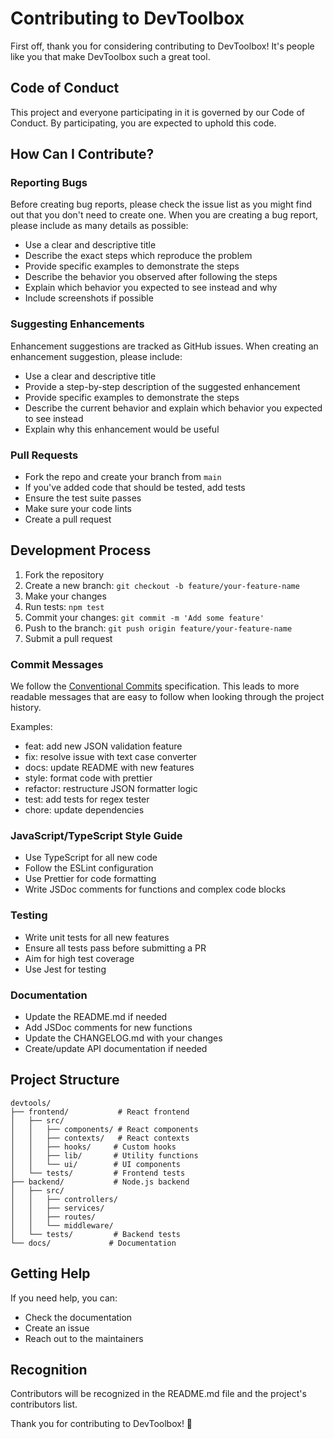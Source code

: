 # Contributing to DevToolbox

First off, thank you for considering contributing to DevToolbox! It's people like you that make DevToolbox such a great tool.

## Code of Conduct

This project and everyone participating in it is governed by our Code of Conduct. By participating, you are expected to uphold this code.

## How Can I Contribute?

### Reporting Bugs

Before creating bug reports, please check the issue list as you might find out that you don't need to create one. When you are creating a bug report, please include as many details as possible:

* Use a clear and descriptive title
* Describe the exact steps which reproduce the problem
* Provide specific examples to demonstrate the steps
* Describe the behavior you observed after following the steps
* Explain which behavior you expected to see instead and why
* Include screenshots if possible

### Suggesting Enhancements

Enhancement suggestions are tracked as GitHub issues. When creating an enhancement suggestion, please include:

* Use a clear and descriptive title
* Provide a step-by-step description of the suggested enhancement
* Provide specific examples to demonstrate the steps
* Describe the current behavior and explain which behavior you expected to see instead
* Explain why this enhancement would be useful

### Pull Requests

* Fork the repo and create your branch from `main`
* If you've added code that should be tested, add tests
* Ensure the test suite passes
* Make sure your code lints
* Create a pull request

## Development Process

1. Fork the repository
2. Create a new branch: `git checkout -b feature/your-feature-name`
3. Make your changes
4. Run tests: `npm test`
5. Commit your changes: `git commit -m 'Add some feature'`
6. Push to the branch: `git push origin feature/your-feature-name`
7. Submit a pull request

### Commit Messages

We follow the [Conventional Commits](https://www.conventionalcommits.org/) specification. This leads to more readable messages that are easy to follow when looking through the project history.

Examples:
* feat: add new JSON validation feature
* fix: resolve issue with text case converter
* docs: update README with new features
* style: format code with prettier
* refactor: restructure JSON formatter logic
* test: add tests for regex tester
* chore: update dependencies

### JavaScript/TypeScript Style Guide

* Use TypeScript for all new code
* Follow the ESLint configuration
* Use Prettier for code formatting
* Write JSDoc comments for functions and complex code blocks

### Testing

* Write unit tests for all new features
* Ensure all tests pass before submitting a PR
* Aim for high test coverage
* Use Jest for testing

### Documentation

* Update the README.md if needed
* Add JSDoc comments for new functions
* Update the CHANGELOG.md with your changes
* Create/update API documentation if needed

## Project Structure

```
devtools/
├── frontend/           # React frontend
│   ├── src/
│   │   ├── components/ # React components
│   │   ├── contexts/   # React contexts
│   │   ├── hooks/     # Custom hooks
│   │   ├── lib/       # Utility functions
│   │   └── ui/        # UI components
│   └── tests/         # Frontend tests
├── backend/           # Node.js backend
│   ├── src/
│   │   ├── controllers/
│   │   ├── services/
│   │   ├── routes/
│   │   └── middleware/
│   └── tests/         # Backend tests
└── docs/             # Documentation
```

## Getting Help

If you need help, you can:
* Check the documentation
* Create an issue
* Reach out to the maintainers

## Recognition

Contributors will be recognized in the README.md file and the project's contributors list.

Thank you for contributing to DevToolbox! 🚀 